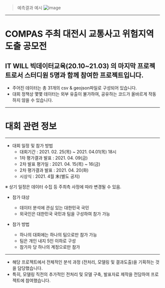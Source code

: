 >예측결과 예시
![image](https://user-images.githubusercontent.com/74717033/128073005-a4cb5382-7b59-4e90-a37a-359254d69694.png)

---



# COMPAS 주최 대전시 교통사고 위험지역 도출 공모전
##  IT WILL 빅데이터교육(20.10~21.03) 의 마지막 프로젝트로서 스터디원 5명과 함께 참여한 프로젝트입니다.
* 주어진 데이터는 총 31개의 csv & geojson파일로 구성되어 있습니다.
* 대회 정책상 몇몇 데이터는 외부 유출이 불가하여, 공유하는 코드가 올바르게 작동하지 않을 수 있습니다.
---
# 대회 관련 정보
---
* 대회 일정 및 참가 방법
  * 대회기간 : 2021. 02. 25(목) ~ 2021. 04.01(목) 18시
  * 1차 평가결과 발표 : 2021. 04. 09(금)
  * 2차 발표 평가일 : 2021. 04. 15(목) ~ 16(금)
  * 2차 평가결과 발표 : 2021. 04. 20(화)
  * 시상식 : 2021. 4월 末(별도 공지)

※ 상기 일정은 데이터 수집 등 주최측 사정에 따라 변경될 수 있음.

* 참가 대상
  * 데이터 분석에 관심 있는 대한민국 국민
  * 외국인은 대한민국 국민과 팀을 구성하여 참가 가능

* 참가 방법
  * 하나의 대회에는 하나의 팀으로만 참가 가능
  * 팀은 개인 내지 5인 이하로 구성
  * 참가자 당 하나의 계정으로만 참가
---

* 해당 프로젝트에서 전체적인 분석 과정 (전처리, 모델링 및 결과도출)을 기획하는 것을 담당했습니다.
* 특히, 모델링 직전의 추가적인 전처리 및 모델 구축, 발표자료 제작을 전담하여 프로젝트에 참여했습니다.
